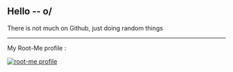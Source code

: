 ## Hello -- o/

There is not much on Github, just doing random things

---

My Root-Me profile :

[![root-me profile](https://www.root-me.org/?page=badge.svg&id_auteur=262664)](https://www.root-me.org/CL0Pinette)
